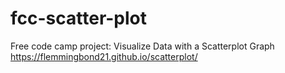 # fcc-scatter-plot
Free code camp project: Visualize Data with a Scatterplot Graph
https://flemmingbond21.github.io/scatterplot/
